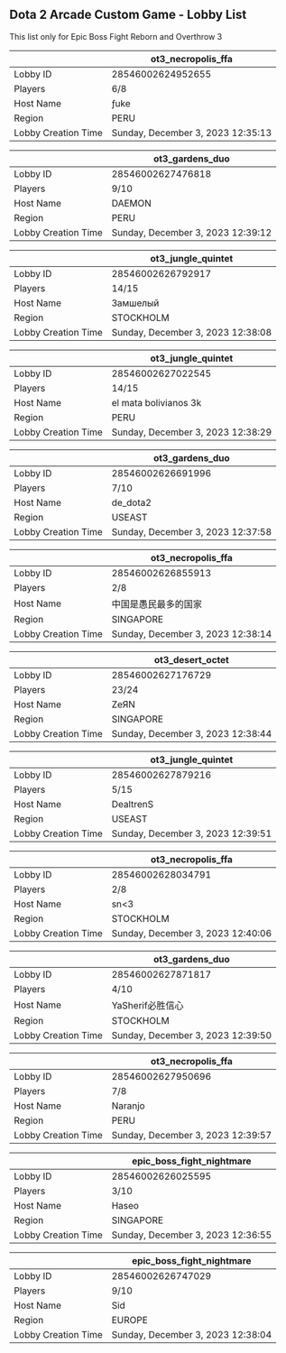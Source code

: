 ## Dota 2 Arcade Custom Game - Lobby List

This list only for Epic Boss Fight Reborn and Overthrow 3

|  | ot3_necropolis_ffa |
| ------ | ------ |
| Lobby ID | 28546002624952655 |
| Players | 6/8 |
| Host Name | ƒuke |
| Region | PERU |
| Lobby Creation Time | Sunday, December 3, 2023 12:35:13 |


|  | ot3_gardens_duo |
| ------ | ------ |
| Lobby ID | 28546002627476818 |
| Players | 9/10 |
| Host Name | DAEMON |
| Region | PERU |
| Lobby Creation Time | Sunday, December 3, 2023 12:39:12 |


|  | ot3_jungle_quintet |
| ------ | ------ |
| Lobby ID | 28546002626792917 |
| Players | 14/15 |
| Host Name | Замшелый |
| Region | STOCKHOLM |
| Lobby Creation Time | Sunday, December 3, 2023 12:38:08 |


|  | ot3_jungle_quintet |
| ------ | ------ |
| Lobby ID | 28546002627022545 |
| Players | 14/15 |
| Host Name | el mata bolivianos 3k |
| Region | PERU |
| Lobby Creation Time | Sunday, December 3, 2023 12:38:29 |


|  | ot3_gardens_duo |
| ------ | ------ |
| Lobby ID | 28546002626691996 |
| Players | 7/10 |
| Host Name | de_dota2 |
| Region | USEAST |
| Lobby Creation Time | Sunday, December 3, 2023 12:37:58 |


|  | ot3_necropolis_ffa |
| ------ | ------ |
| Lobby ID | 28546002626855913 |
| Players | 2/8 |
| Host Name | 中国是愚民最多的国家 |
| Region | SINGAPORE |
| Lobby Creation Time | Sunday, December 3, 2023 12:38:14 |


|  | ot3_desert_octet |
| ------ | ------ |
| Lobby ID | 28546002627176729 |
| Players | 23/24 |
| Host Name | ZeЯN |
| Region | SINGAPORE |
| Lobby Creation Time | Sunday, December 3, 2023 12:38:44 |


|  | ot3_jungle_quintet |
| ------ | ------ |
| Lobby ID | 28546002627879216 |
| Players | 5/15 |
| Host Name | DealtrenS |
| Region | USEAST |
| Lobby Creation Time | Sunday, December 3, 2023 12:39:51 |


|  | ot3_necropolis_ffa |
| ------ | ------ |
| Lobby ID | 28546002628034791 |
| Players | 2/8 |
| Host Name | sn<3 |
| Region | STOCKHOLM |
| Lobby Creation Time | Sunday, December 3, 2023 12:40:06 |


|  | ot3_gardens_duo |
| ------ | ------ |
| Lobby ID | 28546002627871817 |
| Players | 4/10 |
| Host Name | YaSherif必胜信心 |
| Region | STOCKHOLM |
| Lobby Creation Time | Sunday, December 3, 2023 12:39:50 |


|  | ot3_necropolis_ffa |
| ------ | ------ |
| Lobby ID | 28546002627950696 |
| Players | 7/8 |
| Host Name | Naranjo |
| Region | PERU |
| Lobby Creation Time | Sunday, December 3, 2023 12:39:57 |


|  | epic_boss_fight_nightmare |
| ------ | ------ |
| Lobby ID | 28546002626025595 |
| Players | 3/10 |
| Host Name | Haseo |
| Region | SINGAPORE |
| Lobby Creation Time | Sunday, December 3, 2023 12:36:55 |


|  | epic_boss_fight_nightmare |
| ------ | ------ |
| Lobby ID | 28546002626747029 |
| Players | 9/10 |
| Host Name | Sid |
| Region | EUROPE |
| Lobby Creation Time | Sunday, December 3, 2023 12:38:04 |


